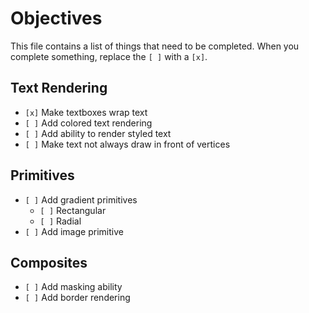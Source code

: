 # Objectives
This file contains a list of things that need to be completed. When you complete something, replace
the `[ ]` with a `[x]`.

## Text Rendering
* `[x]` Make textboxes wrap text
* `[ ]` Add colored text rendering
* `[ ]` Add ability to render styled text
* `[ ]` Make text not always draw in front of vertices

## Primitives
* `[ ]` Add gradient primitives
  * `[ ]` Rectangular
  * `[ ]` Radial
* `[ ]` Add image primitive

## Composites
* `[ ]` Add masking ability
* `[ ]` Add border rendering

